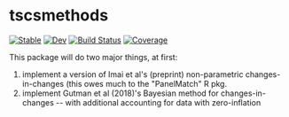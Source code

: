 # tscsmethods

[![Stable](https://img.shields.io/badge/docs-stable-blue.svg)](https://emfeltham.github.io/tscsmethods.jl/stable)
[![Dev](https://img.shields.io/badge/docs-dev-blue.svg)](https://emfeltham.github.io/tscsmethods.jl/dev)
[![Build Status](https://travis-ci.com/emfeltham/tscsmethods.jl.svg?branch=master)](https://travis-ci.com/emfeltham/tscsmethods.jl)
[![Coverage](https://codecov.io/gh/emfeltham/tscsmethods.jl/branch/master/graph/badge.svg)](https://codecov.io/gh/emfeltham/tscsmethods.jl)

This package will do two major things, at first:

1. implement a version of Imai et al's (preprint) non-parametric changes-in-changes (this owes much to the "PanelMatch" R pkg.
2. implement Gutman et al (2018)'s Bayesian method for changes-in-changes -- with additional accounting for data with zero-inflation
